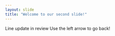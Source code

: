 ```yaml
---
layout: slide
title: "Welcome to our second slide!"
---
```

Line update in review
Use the left arrow to go back!
